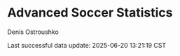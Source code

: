 # Advanced Soccer Statistics
Denis Ostroushko

<!-- gfm -->

Last successful data update: 2025-06-20 13:21:19 CST
